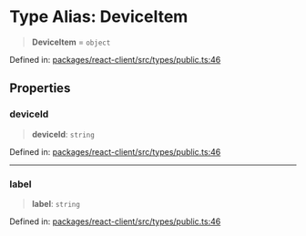 # Type Alias: DeviceItem

> **DeviceItem** = `object`

Defined in: [packages/react-client/src/types/public.ts:46](https://github.com/fishjam-cloud/web-client-sdk/blob/8be0da3efcdce0dec0a98faf77f65b941d4a7757/packages/react-client/src/types/public.ts#L46)

## Properties

### deviceId

> **deviceId**: `string`

Defined in: [packages/react-client/src/types/public.ts:46](https://github.com/fishjam-cloud/web-client-sdk/blob/8be0da3efcdce0dec0a98faf77f65b941d4a7757/packages/react-client/src/types/public.ts#L46)

***

### label

> **label**: `string`

Defined in: [packages/react-client/src/types/public.ts:46](https://github.com/fishjam-cloud/web-client-sdk/blob/8be0da3efcdce0dec0a98faf77f65b941d4a7757/packages/react-client/src/types/public.ts#L46)
